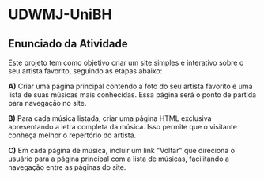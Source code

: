 # UDWMJ-UniBH

## Enunciado da Atividade

Este projeto tem como objetivo criar um site simples e interativo sobre o seu artista favorito, seguindo as etapas abaixo:

**A)** Criar uma página principal contendo a foto do seu artista favorito e uma lista de suas músicas mais conhecidas. Essa página será o ponto de partida para navegação no site.

**B)** Para cada música listada, criar uma página HTML exclusiva apresentando a letra completa da música. Isso permite que o visitante conheça melhor o repertório do artista.

**C)** Em cada página de música, incluir um link "Voltar" que direciona o usuário para a página principal com a lista de músicas, facilitando a navegação entre as páginas do site.
